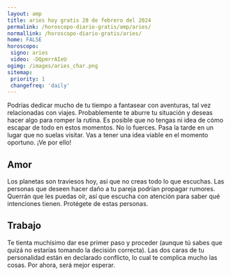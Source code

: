 ```yaml
---
layout: amp
title: aries hoy gratis 28 de febrero del 2024 
permalink: /horoscopo-diario-gratis/amp/aries/
normallink: /horoscopo-diario-gratis/aries/
home: FALSE
horoscopo:
 signo: aries
 video: -DQpmrrAIeU
ogimg: /images/aries_char.png
sitemap:
 priority: 1
 changefreq: 'daily'
---
```



Podrías dedicar mucho de tu tiempo a fantasear con aventuras, tal vez relacionadas con viajes. Probablemente te aburre tu situación y deseas hacer algo para romper la rutina. Es posible que no tengas ni idea de cómo escapar de todo en estos momentos. No lo fuerces. Pasa la tarde en un lugar que no suelas visitar. Vas a tener una idea viable en el momento oportuno. ¡Ve por ello!

## Amor

Los planetas son traviesos hoy, así que no creas todo lo que escuchas. Las personas que deseen hacer daño a tu pareja podrían propagar rumores. Querrán que les puedas oír, así que escucha con atención para saber qué intenciones tienen. Protégete de estas personas.

## Trabajo

Te tienta muchísimo dar ese primer paso y proceder (aunque tú sabes que quizá no estarías tomando la decisión correcta). Las dos caras de tu personalidad están en declarado conflicto, lo cual te complica mucho las cosas. Por ahora, será mejor esperar.